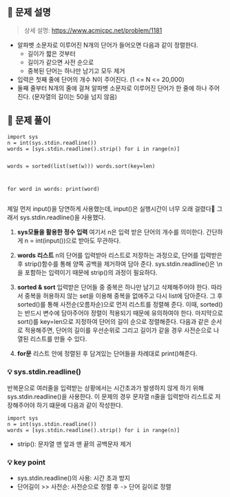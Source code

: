 <h2 id="📌-문제-설명">📌 문제 설명</h2>
<blockquote>
<p>상세 설명: <a href="https://www.acmicpc.net/problem/1181">https://www.acmicpc.net/problem/1181</a></p>
</blockquote>
<ul>
<li>알파벳 소문자로 이루어진 N개의 단어가 들어오면 다음과 같이 정렬한다.<ul>
<li>길이가 짧은 것부터</li>
<li>길이가 같으면 사전 순으로</li>
<li>중복된 단어는 하나만 남기고 모두 제거</li>
</ul>
</li>
<li>입력은 첫째 줄에 단어의 개수 N이 주어진다. (1 &lt;= N &lt;= 20,000)</li>
<li>둘째 줄부터 N개의 줄에 걸쳐 알파벳 소문자로 이루어진 단어가 한 줄에 하나 주어진다. (문자열의 길이는 50을 넘지 않음)</li>
</ul>
<h2 id="📌-문제-풀이">📌 문제 풀이</h2>
<pre><code class="language-python">import sys
n = int(sys.stdin.readline())
words = [sys.stdin.readline().strip() for i in range(n)]

words = sorted(list(set(w)))
words.sort(key=len)

for word in words:
    print(word)</code></pre>
<p>제일 먼저 input()을 당연하게 사용했는데, input()은 실행시간이 너무 오래 걸렸다🥲 그래서 sys.stdin.readline()을 사용했다.</p>
<ol>
<li><p><strong>sys모듈을 활용한 정수 입력</strong>
여기서 n은 입력 받은 단어의 개수를 의미한다. 간단하게 n = int(input())으로 받아도 무관하다. </p>
</li>
<li><p><strong>words 리스트</strong>
n의 단어를 입력받아 리스트로 저장하는 과정으로, 단어를 입력받은 후 strip()함수를 통해 양쪽 공백을 제거하여 담아 준다. sys.stdin.readline()은 \n을 포함하는 입력이기 때문에 strip()의 과정이 필요하다. </p>
</li>
<li><p><strong>sorted &amp; sort</strong>
입력받은 단어들 중 중복은 하나만 남기고 삭제해주어야 한다. 따라서 중복을 허용하지 않는 set을 이용해 중복을 없애주고 다시 list에 담아준다. 그 후 sorted()를 통해 사전순(오름차순)으로 먼저 리스트를 정렬해 준다. 이때, sorted()는 반드시 변수에 담아주어야 정렬이 적용되기 때문에 유의하여야 한다. 마지막으로 sort()를 key=len으로 지정하여 단어의 길이 순으로 정렬해준다. 다음과 같은 순서로 적용해주면, 단어의 길이를 우선순위로 그리고 길이가 같을 경우 사전순으로 나열된 리스트를 만들 수 있다.</p>
</li>
<li><p><strong>for문</strong>
리스트 안에 정렬된 후 담겨있는 단어들을 차례대로 print()해준다.</p>
</li>
</ol>
<h3 id="💡-sysstdinreadline">💡 sys.stdin.readline()</h3>
<p>반복문으로 여러줄을 입력받는 상황에서는 시간초과가 발생하지 않게 하기 위해 sys.stdin.readline()을 사용한다. 이 문제의 경우 문자열 n줄을 입력받아 리스트로 저장해주어야 하기 떄문에 다음과 같이 작성한다.</p>
<pre><code class="language-python">import sys
n = int(sys.stdin.readline())
words = [sys.stdin.readline().strip() for i in range(n)]</code></pre>
<ul>
<li>strip(): 문자열 맨 앞과 맨 끝의 공백문자 제거</li>
</ul>
<h3 id="💡-key-point">💡 key point</h3>
<ul>
<li>sys.stdin.readline()의 사용: 시간 초과 방지</li>
<li>단어길이 &gt;&gt; 사전순: 사전순으로 정렬 후 -&gt; 단어 길이로 정렬</li>
</ul>